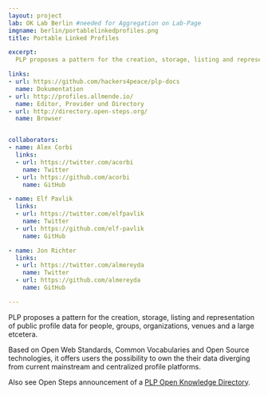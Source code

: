 ```yaml
---
layout: project
lab: OK Lab Berlin #needed for Aggregation on Lab-Page
imgname: berlin/portablelinkedprofiles.png
title: Portable Linked Profiles

excerpt:
  PLP proposes a pattern for the creation, storage, listing and representation of public profile data.

links:
- url: https://github.com/hackers4peace/plp-docs
  name: Dokumentation
- url: http://profiles.allmende.io/
  name: Editor, Provider und Directory
- url: http://directory.open-steps.org/
  name: Browser


collaborators:
- name: Alex Corbi
  links:
  - url: https://twitter.com/acorbi
    name: Twitter
  - url: https://github.com/acorbi
    name: GitHub

- name: Elf Pavlik
  links:
  - url: https://twitter.com/elfpavlik
    name: Twitter
  - url: https://github.com/elf-pavlik
    name: GitHub

- name: Jon Richter
  links:
  - url: https://twitter.com/almereyda
    name: Twitter
  - url: https://github.com/almereyda
    name: GitHub

---
```


PLP proposes a pattern for the creation, storage, listing and representation of
public profile data for people, groups, organizations, venues and a large
etcetera.

Based on Open Web Standards, Common Vocabularies and Open Source
technologies, it offers users the possibility to own the their data diverging
from current mainstream and centralized profile platforms.

Also see Open Steps announcement of a [PLP Open Knowledge Directory](http://www.open-steps.org/introducing-the-new-open-knowledge-directory-with-plp-profiles/).
